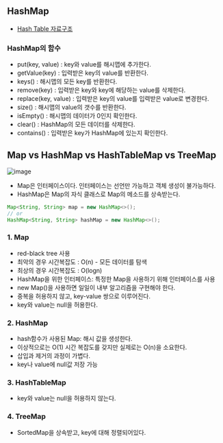 ## HashMap

- [Hash Table 자료구조](https://github.com/ahnsoheee/TIL/blob/master/Data%20structure/HashTable.md)

### HashMap의 함수
- put(key, value) : key와 value를 해시맵에 추가한다.
- getValue(key) : 입력받은 key의 value를 반환한다.
- keys() : 해시맵의 모든 key를 반환한다.
- remove(key) : 입력받은 key와 key에 해당하는 value를 삭제한다.
- replace(key, value) : 입력받은 key의 value를 입력받은 value로 변경한다.
- size() : 해시맵의 value의 갯수를 반환한다.
- isEmpty() : 해시맵의 데이터가 0인지 확인한다.
- clear() : HashMap의 모든 데이터를 삭제한다.
- contains() : 입력받은 key가 HashMap에 있는지 확인한다.

## Map vs HashMap vs HashTableMap vs TreeMap

![image](https://user-images.githubusercontent.com/61968474/94562262-1416e600-02a0-11eb-89a1-1875ac7626f3.png)

- Map은 인터페이스이다. 인터페이스는 선언만 가능하고 객체 생성이 불가능하다.
- HashMap은 Map의 자식 클래스로 Map의 메소드를 상속받는다.

```java
Map<String, String> map = new HashMap<>(); 
// or
HashMap<String, String> hashMap = new HashMap<>();

```

### 1. Map
- red-black tree 사용
- 최악의 경우 시간복잡도 : O(n) - 모든 데이터를 탐색
- 최상의 경우 시간복잡도 : O(logn)
- HashMap을 위한 인터페이스: 특정한 Map을 사용하기 위해 인터페이스를 사용
- new Map()을 사용하면 일일이 내부 알고리즘을 구현해야 한다.
- 중복을 허용하지 않고, key-value 쌍으로 이루어진다.
- key와 value는 null을 허용한다.

### 2. HashMap
- hash함수가 사용된 Map: 해시 값을 생성한다.
- 이상적으로는 O(1) 시간 복잡도를 갖지만 실제로는 O(n)을 소요한다.
- 삽입과 제거의 과정이 가볍다.
- key나 value에 null값 저장 가능

### 3. HashTableMap
- key와 value는 null을 허용하지 않는다.

### 4. TreeMap
- SortedMap을 상속받고, key에 대해 정렬되어있다.